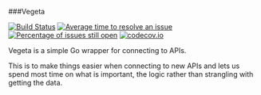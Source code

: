 ###Vegeta

[![Build Status](https://travis-ci.org/logzer0/vegeta.svg?branch=master)](https://travis-ci.org/logzer0/vegeta) [![Average time to resolve an issue](http://isitmaintained.com/badge/resolution/logzer0/vegeta.svg)](http://isitmaintained.com/project/logzer0/vegeta "Average time to resolve an issue") [![Percentage of issues still open](http://isitmaintained.com/badge/open/logzer0/vegeta.svg)](http://isitmaintained.com/project/logzer0/vegeta "Percentage of issues still open") [![codecov.io](https://codecov.io/github/logzer0/vegeta/coverage.svg?branch=master)](https://codecov.io/github/logzer0/vegeta?branch=master)

Vegeta is a simple Go wrapper for connecting to APIs.

This is to make things easier when connecting to new APIs and lets us spend most time on what is important, the logic rather than strangling with getting the data.
